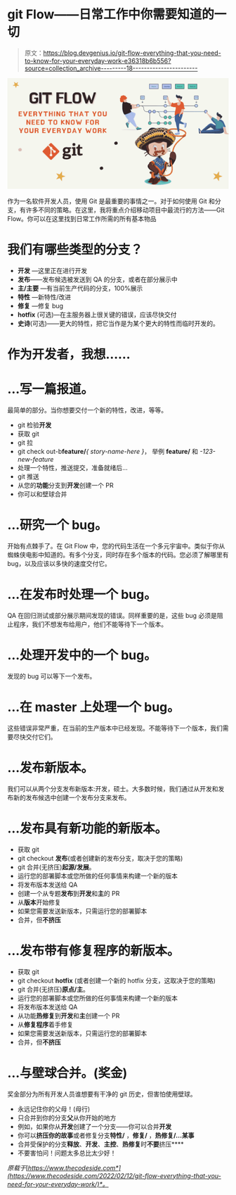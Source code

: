 # git Flow——日常工作中你需要知道的一切

> 原文：<https://blog.devgenius.io/git-flow-everything-that-you-need-to-know-for-your-everyday-work-e36318b6b556?source=collection_archive---------18----------------------->

![](img/92e6321668cd76f2e8a4572ff340c748.png)

作为一名软件开发人员，使用 Git 是最重要的事情之一。对于如何使用 Git 和分支，有许多不同的策略。在这里，我将重点介绍移动项目中最流行的方法——Git Flow。你可以在这里找到日常工作所需的所有基本物品

# 我们有哪些类型的分支？

*   **开发** —这里正在进行开发
*   **发布**——发布候选被发送到 QA 的分支，或者在部分展示中
*   **主/主要** —有当前生产代码的分支，100%展示
*   **特性** —新特性/改进
*   **修复** —修复 bug
*   **hotfix** (可选)—在主服务器上很关键的错误，应该尽快交付
*   **史诗**(可选)——更大的特性，把它当作是为某个更大的特性而临时开发的。

# **作为开发者，我想……**

# …写一篇报道。

最简单的部分。当你想要交付一个新的特性，改进，等等。

*   git 检验**开发**
*   获取 git
*   git 拉
*   git check out-b**feature/***{ story-name-here }*，
    举例 **feature/** 和 *-123-new-feature*
*   处理一个特性，推送提交，准备就绪后…
*   git 推送
*   从您的**功能**分支到**开发**创建一个 PR
*   你可以和壁球合并

# …研究一个 bug。

开始有点棘手了。在 Git Flow 中，您的代码生活在一个多元宇宙中。类似于你从蜘蛛侠电影中知道的。有多个分支，同时存在多个版本的代码。您必须了解哪里有 bug，以及应该以多快的速度交付它。

# …在发布时处理一个 bug。

QA 在回归测试或部分展示期间发现的错误。同样重要的是，这些 bug 必须是阻止程序，我们不想发布给用户，他们不能等待下一个版本。

# …处理开发中的一个 bug。

发现的 bug 可以等下一个发布。

# …在 master 上处理一个 bug。

这些错误非常严重，在当前的生产版本中已经发现。不能等待下一个版本，我们需要尽快交付它们。

# …发布新版本。

我们可以从两个分支发布新版本:开发，硕士。大多数时候，我们通过从开发和发布新的发布候选中创建一个发布分支来发布。

# …发布具有新功能的新版本。

*   获取 git
*   git checkout **发布**(或者创建新的发布分支，取决于您的策略)
*   git 合并(无挤压)**起源/发展**。
*   运行您的部署脚本或您所做的任何事情来构建一个新的版本
*   将发布版本发送给 QA
*   创建一个从专题**发布**到**开发**和**主**的 PR
*   从**版本**开始修复
*   如果您需要发送新版本，只需运行您的部署脚本
*   合并，但**不挤压**

# …发布带有修复程序的新版本。

*   获取 git
*   git checkout **hotfix** (或者创建一个新的 hotfix 分支，这取决于您的策略)
*   git 合并(无挤压)**原点/主**。
*   运行您的部署脚本或您所做的任何事情来构建一个新的版本
*   将发布版本发送给 QA
*   从功能**热修复**到**开发**和**主**创建一个 PR
*   从**修复程序**着手修复
*   如果您需要发送新版本，只需运行您的部署脚本
*   合并，但**不挤压**

# …与壁球合并。(奖金)

奖金部分为所有开发人员谁想要有干净的 git 历史，但害怕使用壁球。

*   永远记住你的父母！(母行)
*   只合并到你的分支**父**从你开始的地方
*   例如，如果你从**开发**创建了一个分支——你可以合并**开发**
*   你可以**挤压你的故事**或者修复分支**特性/** ，**修复/** ，**热修复/…某事**
*   合并受保护的分支**释放**、**开发**、**主控**、**热修复**时**不要**挤压****
*   不要害怕问！问题太多总比太少好！

*原载于*[*https://www.thecodeside.com*](https://www.thecodeside.com/2022/02/12/git-flow-everything-that-you-need-for-your-everyday-work/)*。*